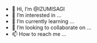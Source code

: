 - 👋 Hi, I’m @IZUMISAGI
- 👀 I’m interested in ...
- 🌱 I’m currently learning ...
- 💞️ I’m looking to collaborate on ...
- 📫 How to reach me ...

<!---
IZUMISAGI/IZUMISAGI is a ✨ special ✨ repository because its `README.md` (this file) appears on your GitHub profile.
You can click the Preview link to take a look at your changes.
--->
